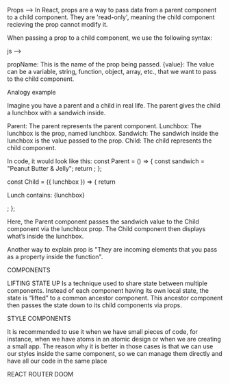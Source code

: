 Props --> In React, props are a way to pass data from a parent component to a child component. They are 'read-only', meaning the child component recieving the prop cannot modify it. 

When passing a prop to a child component, we use the following syntax:

js --> 
<ChildComponent propName={value} />

propName: This is the name of the prop being passed.
{value}: The value can be a variable, string, function, object, array, etc., that we want to pass to the child component.

Analogy example 

Imagine you have a parent and a child in real life. The parent gives the child a lunchbox with a sandwich inside.

Parent: The parent represents the parent component.
Lunchbox: The lunchbox is the prop, named lunchbox.
Sandwich: The sandwich inside the lunchbox is the value passed to the prop.
Child: The child represents the child component.

In code, it would look like this:
const Parent = () => {
  const sandwich = "Peanut Butter & Jelly";
  return <Child lunchbox={sandwich} />;
};

const Child = ({ lunchbox }) => {
  return <p>Lunch contains: {lunchbox}</p>;
};

Here, the Parent component passes the sandwich value to the Child component via the lunchbox prop. The Child component then displays what’s inside the lunchbox.


Another way to explain prop is "They are incoming elements that you pass as a property inside the function". 


COMPONENTS 

LIFTING STATE UP 
Is a technique used to share state between multiple components. Instead of each component having its own local state, the state is “lifted” to a common ancestor component. This ancestor component then passes the state down to its child components via props.


STYLE COMPONENTS

It is recommended to use it when we have small pieces of code, for instance, when we have atoms in an atomic design or when we are creating a small app. The reason why it is better in those cases is that we can use our styles inside the same component, so we can manage them directly and have all our code in the same place 

REACT ROUTER DOOM
